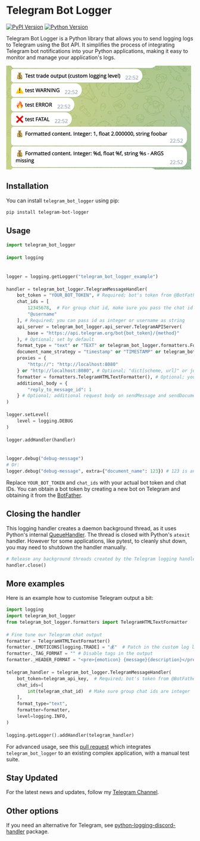 # Telegram Bot Logger

[![PyPI Version](https://img.shields.io/pypi/v/telegram-bot-logger.svg)](https://pypi.org/project/telegram-bot-logger/)
[![Python Version](https://img.shields.io/pypi/pyversions/telegram-bot-logger.svg)](https://pypi.org/project/telegram-bot-logger/)

Telegram Bot Logger is a Python library that allows you to send logging logs to Telegram using the Bot API. It simplifies the process of integrating Telegram bot notifications into your Python applications, making it easy to monitor and manage your application's logs.

![screenshot](/screenshot.png)

## Installation

You can install `telegram_bot_logger` using pip:

```bash
pip install telegram-bot-logger
```


## Usage

```python
import telegram_bot_logger

import logging


logger = logging.getLogger("telegram_bot_logger_example")

handler = telegram_bot_logger.TelegramMessageHandler(
    bot_token = "YOUR_BOT_TOKEN", # Required; bot's token from @BotFather
    chat_ids = [
        12345678,  # For group chat id, make sure you pass the chat id as integer  
        "@username"
    ], # Required; you can pass id as integer or username as string
    api_server = telegram_bot_logger.api_server.TelegramAPIServer(
        base = "https://api.telegram.org/bot{bot_token}/{method}"
    ), # Optional; set by default
    format_type = "text" or "TEXT" or telegram_bot_logger.formatters.FormatType.TEXT, # Optional; also can be "DOCUMENT", by default it is "TEXT"
    document_name_strategy = "timestamp" or "TIMESTAMP" or telegram_bot_logger.formatters.DocumentNameStrategy.TIMESTAMP, # Optional; used to define documents' names; also can be "ARGUMENT", by default it is "TIMESTAMP"
    proxies = {
        "http://": "http://localhost:8080"
    } or "http://localhost:8080", # Optional; "dict[scheme, url]" or just "url"
    formatter = formatters.TelegramHTMLTextFormatter(), # Optional; you can create your own class inherited from formatters.TelegramBaseFormatter and pass it
    additional_body = {
        "reply_to_message_id": 1
    } # Optional; additional request body on sendMessage and sendDocument
)

logger.setLevel(
    level = logging.DEBUG
)

logger.addHandler(handler)


logger.debug("debug-message")
# Or:
logger.debug("debug-message", extra={"document_name": 123}) # 123 is an argument; to use this feature you need to set format_type = formatters.FormatType.DOCUMENT and document_name_strategy = formatters.DocumentNameStrategy.ARGUMENT
```

Replace `YOUR_BOT_TOKEN` and `chat_ids` with your actual bot token and chat IDs. You can obtain a bot token by creating a new bot on Telegram and obtaining it from the [BotFather](https://t.me/BotFather).

## Closing the handler

This logging handler creates a daemon background thread, as it uses Python's internal [QueueHandler](https://docs.python.org/3/library/logging.handlers.html#queuehandler). The thread is closed with Python's `atexit` handler. However for some applications, like pytest, to cleanly shut down, you may need to shutdown the handler manually.

```python
# Release any background threads created by the Telegram logging handler
handler.close()
```

## More examples

Here is an example how to customise Telegram output a bit:

```python
import logging
import telegram_bot_logger
from telegram_bot_logger.formatters import TelegramHTMLTextFormatter

# Fine tune our Telegram chat output
formatter = TelegramHTMLTextFormatter()
formatter._EMOTICONS[logging.TRADE] = "💰"  # Patch in the custom log level if you have added any
formatter._TAG_FORMAT = "" # Disable tags in the output
formatter._HEADER_FORMAT = "<pre>{emoticon} {message}{description}</pre>"  # Disable line no + module in the output

telegram_handler = telegram_bot_logger.TelegramMessageHandler(
    bot_token=telegram_api_key,  # Required; bot's token from @BotFather
    chat_ids=[
        int(telegram_chat_id)  # Make sure group chat ids are integer
    ],
    format_type="text",
    formatter=formatter,
    level=logging.INFO,
)

logging.getLogger().addHandler(telegram_handler)
```

For advanced usage, see this [pull request](https://github.com/tradingstrategy-ai/trade-executor/pull/1067) which integrates `telegram_bot_logger` to an existing complex application,
with a manual test suite.

## Stay Updated

For the latest news and updates, follow my [Telegram Channel](https://t.me/aryn_dev).

## Other options

If you need an alternative for Telegram, see [python-logging-discord-handler](https://github.com/tradingstrategy-ai/python-logging-discord-handler) package.
